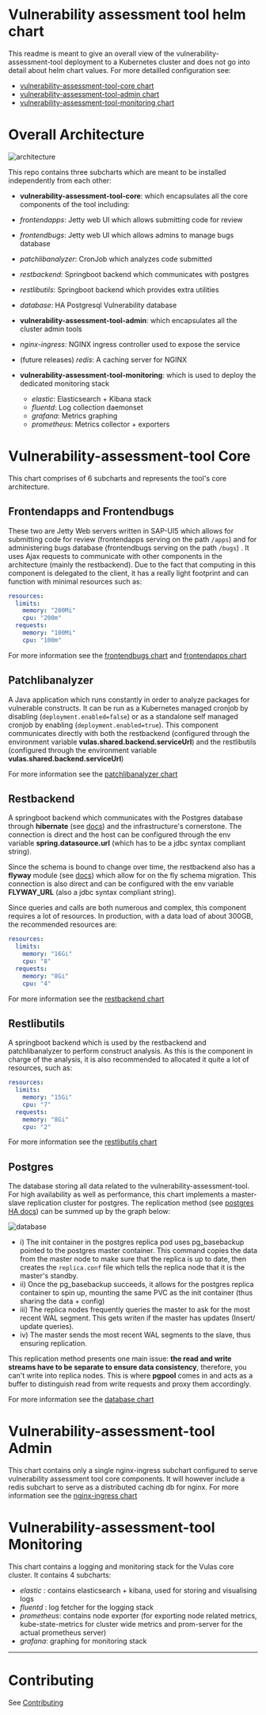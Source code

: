 # Vulnerability assessment tool helm chart

This readme is meant to give an overall view of the vulnerability-assessment-tool deployment to a Kubernetes cluster and does not go into detail about helm chart values.
For more detailled configuration see:
-   [vulnerability-assessment-tool-core chart](vulnerability-assessment-tool-core/README.md)
-   [vulnerability-assessment-tool-admin chart](vulnerability-assessment-tool-admin/README.md)
-   [vulnerability-assessment-tool-monitoring chart](vulnerability-assessment-tool-monitoring/README.md)

# Overall Architecture

![architecture](docs/media/overall_architecture.png)

This repo contains three subcharts which are meant to be installed independently from each other:
-   **vulnerability-assessment-tool-core**: which encapsulates all the core components of the tool including:  
  - *frontendapps*: Jetty web UI which allows submitting code for review
  - *frontendbugs*: Jetty web UI which allows admins to manage bugs database
  - *patchlibanalyzer*: CronJob which analyzes code submitted
  - *restbackend*: Springboot backend which communicates with postgres
  - *restlibutils*: Springboot backend which provides extra utilities
  - *database*: HA Postgresql Vulnerability database

-   **vulnerability-assessment-tool-admin**: which encapsulates all the cluster admin tools
  - *nginx-ingress*: NGINX ingress controller used to expose the service
  - (future releases) *redis*: A caching server for NGINX

- **vulnerability-assessment-tool-monitoring**: which is used to deploy the dedicated monitoring stack
  - *elastic*: Elasticsearch + Kibana stack
  - *fluentd*: Log collection daemonset
  - *grafana*: Metrics graphing
  - *prometheus*: Metrics collector + exporters


# Vulnerability-assessment-tool Core
This chart comprises of 6 subcharts and represents the tool's core architecture.

## Frontendapps and Frontendbugs
These two are Jetty Web servers written in SAP-UI5 which allows for submitting code for review (frontendapps serving on the path `/apps`) and for administering bugs database (frontendbugs serving on the path `/bugs`) . It uses Ajax requests to communicate with other components in the architecture (mainly the restbackend). Due to the fact that computing in this component is delegated to the client, it has a really light footprint and can function with minimal resources such as:
```yaml
resources:
  limits:
    memory: "200Mi"
    cpu: "200m"
  requests:
    memory: "100Mi"
    cpu: "100m"
```

For more information see the [frontendbugs chart](vulnerability-assessment-tool-core/charts/frontendbugs) and [frontendapps chart](vulnerability-assessment-tool-core/charts/frontendapps)

## Patchlibanalyzer
A Java application which runs constantly in order to analyze packages for vulnerable constructs. It can be run as a Kubernetes managed cronjob by disabling (`deployment.enabled=false`) or as a standalone self managed cronjob by enabling (`deployment.enabled=true`). This component communicates directly with both the restbackend (configured through the environment variable **vulas.shared.backend.serviceUrl**) and the restlibutils (configured through the environment variable **vulas.shared.backend.serviceUrl**)

For more information see the [patchlibanalyzer chart](vulnerability-assessment-tool-core/charts/patchlibanalyzer)

## Restbackend
A springboot backend which communicates with the Postgres database through **hibernate** (see [docs](https://hibernate.org/)) and the infrastructure's cornerstone. The connection is direct and the host can be configured through the env variable **spring.datasource.url** (which has to be a jdbc syntax compliant string).

Since the schema is bound to change over time, the restbackend also has a **flyway** module (see [docs](https://flywaydb.org/)) which allow for on the fly schema migration. This connection is also direct and can be configured with the env variable **FLYWAY_URL** (also a jdbc syntax compliant string).

Since queries and calls are both numerous and complex, this component requires a lot of resources. In production, with a data load of about 300GB, the recommended resources are:
```yaml
resources:
  limits:
    memory: "16Gi"
    cpu: "8"
  requests:
    memory: "8Gi"
    cpu: "4"
```

For more information see the [restbackend chart](vulnerability-assessment-tool-core/charts/restbackend)

## Restlibutils
A springboot backend which is used by the restbackend and patchlibanalyzer to perform construct analysis. As this is the component in charge of the analysis, it is also recommended to allocated it quite a lot of resources, such as:
```yaml
resources:
  limits:
    memory: "15Gi"
    cpu: "7"
  requests:
    memory: "8Gi"
    cpu: "2"
```

For more information see the [restlibutils chart](vulnerability-assessment-tool-core/charts/restlibutils)

## Postgres

The database storing all data related to the vulnerability-assessment-tool. For high availability as well as performance, this chart implements a master-slave replication cluster for postgres. The replication method (see [postgres HA docs](https://www.postgresql.org/docs/current/high-availability.html)) can be summed up by the graph below:

![database](docs/media/postgres.png)

-   i) The init container in the postgres replica pod uses pg_basebackup pointed to the postgres master container. This command copies the data from the master node to make sure that the replica is up to date, then creates the `replica.conf` file which tells the replica node that it is the master's standby.
-   ii) Once the pg_basebackup succeeds, it allows for the postgres replica container to spin up, mounting the same PVC as the init container (thus sharing the data + config)
-   iii) The replica nodes frequently queries the master to ask for the most recent WAL segment. This gets writen if the master has updates (Insert/ update queries).
-   iv) The master sends the most recent WAL segments to the slave, thus ensuring replication.

This replication method presents one main issue: **the read and write streams have to be separate to ensure data consistency**, therefore, you can't write into replica nodes. This is where **pgpool** comes in and acts as a buffer to distinguish read from write requests and proxy them accordingly.

For more information see the [database chart](vulnerability-assessment-tool-core/charts/database)


# Vulnerability-assessment-tool Admin
This chart contains only a single nginx-ingress subchart configured to serve vulnerability assessment tool core components. It will however include a redis subchart to serve as a distributed caching db for nginx.
For more information see the [nginx-ingress chart](vulnerability-assessment-tool-admin/charts/nginx-ingress)

# Vulnerability-assessment-tool Monitoring
This chart contains a logging and monitoring stack for the Vulas core cluster. It contains 4 subcharts:
-   *elastic* : contains elasticsearch + kibana, used for storing and visualising logs
-   *fluentd* : log fetcher for the logging stack
-   *prometheus*: contains node exporter (for exporting node related metrics, kube-state-metrics for cluster wide metrics and prom-server for the actual prometheus server)
-   *grafana*: graphing for monitoring stack


---
# Contributing
See [Contributing](docs/Contributing.md)
